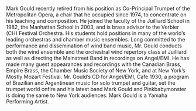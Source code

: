 Mark Gould recently retired from his position as Co-Principal Trumpet of the Metropolitan Opera, a chair that he occupied since 1974, to concentrate on his teaching and composition. He joined the faculty of the Juilliard School in 1982, the Manhattan School in 2003, and is brass advisor to the Verbier (CH) Festival Orchestra. His students hold positions in many of the world’s leading orchestras and chamber music ensembles. Long committed to the performance and dissemination of wind band music, Mr. Gould conducts both the wind ensemble and the orchestral wind repertory class at Juilliard as well as directing the Mainstreet Band in recordings on Angel/EMI. He has made many guest appearances and recordings with the Canadian Brass, Empire Brass, the Chamber Music Society of New York, and at New York’s Mostly Mozart Festival. Mr. Gould’s CD for Angel/EMI, Cafe 1930, a program of Brazilian and Argentinean music for solo trumpet and guitar, set the trumpet world onfire and his latest band Mark Gould and Pinkbabymonster is doing the same to New York audiences. Mark Gould is a Yamaha Performing Artist.
